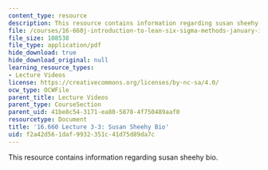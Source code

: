 ```yaml
---
content_type: resource
description: This resource contains information regarding susan sheehy bio.
file: /courses/16-660j-introduction-to-lean-six-sigma-methods-january-iap-2012/f2a42d561daf9932351c41d75d89da7c_MIT16_660JIAP12_3-3ShBio.pdf
file_size: 108538
file_type: application/pdf
hide_download: true
hide_download_original: null
learning_resource_types:
- Lecture Videos
license: https://creativecommons.org/licenses/by-nc-sa/4.0/
ocw_type: OCWFile
parent_title: Lecture Videos
parent_type: CourseSection
parent_uid: 41be8c54-3171-ea80-5878-4f750489aaf0
resourcetype: Document
title: '16.660 Lecture 3-3: Susan Sheehy Bio'
uid: f2a42d56-1daf-9932-351c-41d75d89da7c
---
```

This resource contains information regarding susan sheehy bio.
